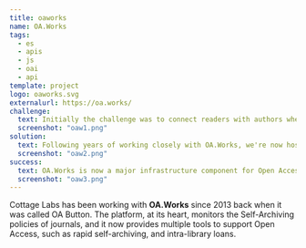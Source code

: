 ```yaml
---
title: oaworks
name: OA.Works
tags:
  - es
  - apis
  - js
  - oai
  - api
template: project
logo: oaworks.svg
externalurl: https://oa.works/
challenge:
  text: Initially the challenge was to connect readers with authors when Open Access versions of their papers were not available.  This quickly grew into a suite of tools to help authors self-archive, to help other infrastructure services to unerstand about self-archiving policies, and to provide next generation inter-library loans tools.
  screenshot: "oaw1.png"
solution:
  text: Following years of working closely with OA.Works, we're now hosting and maintaining some legacy systems while supporting a move to in-house development.
  screenshot: "oaw2.png"
success:
  text: OA.Works is now a major infrastructure component for Open Access, and has found itself major funders to continue its operations.
  screenshot: "oaw3.png"
---
```


Cottage Labs has been working with **OA.Works** since 2013 back when it was called OA Button.  The platform, at its heart, monitors the Self-Archiving policies of journals, and it now provides multiple tools to support Open Access, such as rapid self-archiving, and intra-library loans.